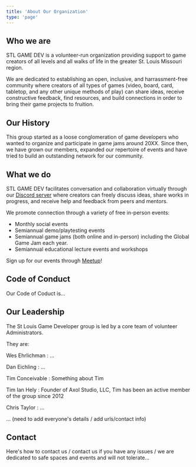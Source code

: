```yaml
---
title: 'About Our Organization'
type: 'page'
---
```

## Who we are

STL GAME DEV is a volunteer-run organization providing support to game creators of all levels and all walks of life in the greater St. Louis Missouri region.

We are dedicated to establishing an open, inclusive, and harrassment-free community where creators of all types of games (video, board, card, tabletop, and any other unique methods of play) can share ideas, receive constructive feedback, find resources, and build connections in order to bring their game projects to fruition.

## Our History

This group started as a loose conglomeration of game developers who wanted to organize and participate in game jams around 20XX. Since then, we have grown our members, expanded our repertoire of events and have tried to build an outstanding network for our community.

## What we do

STL GAME DEV facilitates conversation and collaboration virtually through our [<i class="fa-brands fa-discord"></i> Discord server](https://discord.com/invite/mTMKpre/) where creators can freely discuss ideas, share works in progress, and receive help and feedback from peers and mentors.

We promote connection through a variety of free in-person events: 
- Monthly social events
- Semiannual demo/playtesting events
- Semiannual game jams (both online and in-person) including the Global Game Jam each year.
- Semiannual educational lecture events and workshops

Sign up for our events through [<i class="fa-brands fa-meetup"></i> Meetup](https://www.meetup.com/st-louis-game-developers)!

## Code of Conduct

Our Code of Coduct is...

## Our Leadership

The St Louis Game Developer group is led by a core team of volunteer Administrators. 

They are:

Wes Ehrlichman
:   ...

Dan Eichling
: ...

Tim Conceivable
:   Something about Tim

Tim Ian Hely
:   Founder of Axol Studio, LLC, Tim has been an active member of the group since 2012

Chris Taylor
:   ...

... (need to add everyone's details / add urls/contact info)

## Contact

Here's how to contact us / contact us if you have any issues / we are dedicated to safe spaces and events and will not tolerate...
